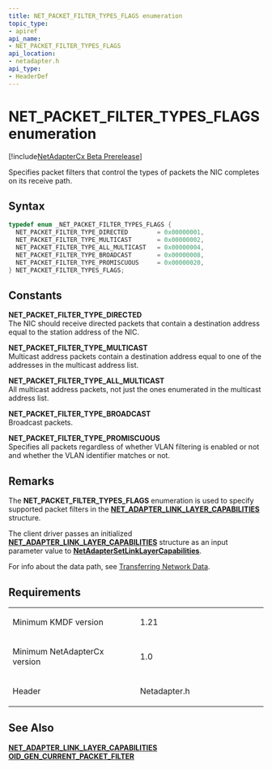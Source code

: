```yaml
---
title: NET_PACKET_FILTER_TYPES_FLAGS enumeration
topic_type:
- apiref
api_name:
- NET_PACKET_FILTER_TYPES_FLAGS
api_location:
- netadapter.h
api_type:
- HeaderDef
---
```


# NET_PACKET_FILTER_TYPES_FLAGS enumeration

[!include[NetAdapterCx Beta Prerelease](../netcx-beta-prerelease.md)]

Specifies packet filters that control the types of packets the NIC completes on its receive path.

Syntax
------

```cpp
typedef enum _NET_PACKET_FILTER_TYPES_FLAGS { 
  NET_PACKET_FILTER_TYPE_DIRECTED        = 0x00000001,
  NET_PACKET_FILTER_TYPE_MULTICAST       = 0x00000002,
  NET_PACKET_FILTER_TYPE_ALL_MULTICAST   = 0x00000004,
  NET_PACKET_FILTER_TYPE_BROADCAST       = 0x00000008,
  NET_PACKET_FILTER_TYPE_PROMISCUOUS     = 0x00000020,
} NET_PACKET_FILTER_TYPES_FLAGS;
```

Constants
---------

**NET_PACKET_FILTER_TYPE_DIRECTED**  
The NIC should receive directed packets that contain a destination address equal to the station address of the NIC.

**NET_PACKET_FILTER_TYPE_MULTICAST**  
Multicast address packets contain a destination address equal to one of the addresses in the multicast address list.

**NET_PACKET_FILTER_TYPE_ALL_MULTICAST**  
All multicast address packets, not just the ones enumerated in the multicast address list.

**NET_PACKET_FILTER_TYPE_BROADCAST**  
Broadcast packets.

**NET_PACKET_FILTER_TYPE_PROMISCUOUS**  
Specifies all packets regardless of whether VLAN filtering is enabled or not and whether the VLAN identifier matches or not.

Remarks
-------
The **NET_PACKET_FILTER_TYPES_FLAGS** enumeration is used to specify supported packet filters in the [**NET_ADAPTER_LINK_LAYER_CAPABILITIES**](net-adapter-link-layer-capabilities.md) structure.

The client driver passes an initialized [**NET_ADAPTER_LINK_LAYER_CAPABILITIES**](net-adapter-link-layer-capabilities.md) structure as an input parameter value to [**NetAdapterSetLinkLayerCapabilities**](netadaptersetlinklayercapabilities.md).

For info about the data path, see [Transferring Network Data](transferring-network-data.md).

Requirements
------------

<table>
<colgroup>
<col width="50%" />
<col width="50%" />
</colgroup>
<tbody>
<tr class="odd">
<td align="left"><p>Minimum KMDF version</p></td>
<td align="left"><p>1.21</p></td>
</tr>
<tr class="even">
<td align="left"><p>Minimum NetAdapterCx version</p></td>
<td align="left"><p>1.0</p></td>
</tr>
<tr class="odd">
<td align="left"><p>Header</p></td>
<td align="left">Netadapter.h</td>
</tr>
</tbody>
</table>

See Also
-----
[**NET_ADAPTER_LINK_LAYER_CAPABILITIES**](net-adapter-link-layer-capabilities.md)
[**OID_GEN_CURRENT_PACKET_FILTER**](https://msdn.microsoft.com/library/windows/hardware/ff569575)
